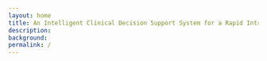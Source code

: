 ```yaml
---
layout: home
title: An Intelligent Clinical Decision Support System for a Rapid Intrapartum Cardiotocography Interpretation During Childbirth
description: 
background: 
permalink: /
---
```


